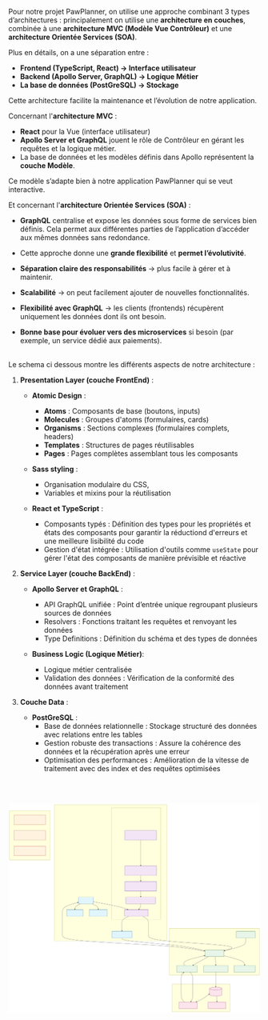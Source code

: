 Pour notre projet PawPlanner, on utilise une approche combinant 3 types d’architectures : principalement on utilise une **architecture en couches**, combinée à une **architecture MVC (Modèle Vue Contrôleur)** et une **architecture Orientée Services (SOA)**.

Plus en détails, on a une séparation entre :

- **Frontend (TypeScript, React) → Interface utilisateur**
- **Backend (Apollo Server, GraphQL) → Logique Métier**
- **La base de données (PostGreSQL) → Stockage**

Cette architecture facilite la maintenance et l’évolution de notre application.

Concernant l'**architecture MVC** :

- **React** pour la Vue (interface utilisateur)
- **Apollo Server et GraphQL** jouent le rôle de Contrôleur en gérant les requêtes et la logique métier.
- La base de données et les modèles définis dans Apollo représentent la **couche Modèle**.

Ce modèle s’adapte bien à notre application PawPlanner qui se veut interactive.

Et concernant l'**architecture Orientée Services (SOA)** :

- **GraphQL** centralise et expose les données sous forme de services bien définis. Cela permet aux différentes parties de l’application d’accéder aux mêmes données sans redondance.
  
- Cette approche donne une **grande flexibilité** et **permet l’évolutivité**.
  
- **Séparation claire des responsabilités** → plus facile à gérer et à maintenir.
  
- **Scalabilité** → on peut facilement ajouter de nouvelles fonctionnalités.
  
- **Flexibilité avec GraphQL** → les clients (frontends) récupèrent uniquement les données dont ils ont besoin.
  
- **Bonne base pour évoluer vers des microservices** si besoin (par exemple, un service dédié aux paiements).
<br><br>

Le schema ci dessous montre les différents aspects de notre architecture :

1) **Presentation Layer (couche FrontEnd)** :
    - **Atomic Design** :
        - **Atoms** : Composants de base (boutons, inputs)
        - **Molecules** : Groupes d'atoms (formulaires, cards)
        - **Organisms** : Sections complexes (formulaires complets, headers)
        - **Templates** : Structures de pages réutilisables
        - **Pages** : Pages complètes assemblant tous les composants

    - **Sass styling** : 
        - Organisation modulaire du CSS, 
        - Variables et mixins pour la réutilisation

    - **React et TypeScript** :
        - Composants typés : Définition des types pour les propriétés et états des composants pour garantir la réductiond d'erreurs et une meilleure lisibilité du code
        - Gestion d'état intégrée : Utilisation d'outils comme `useState` pour gérer l'état des composants de manière prévisible et réactive

2) **Service Layer (couche BackEnd)** :   
    - **Apollo Server et GraphQL** : 
        - API GraphQL unifiée : Point d’entrée unique regroupant plusieurs sources de données
        - Resolvers : Fonctions traitant les requêtes et renvoyant les données
        - Type Definitions : Définition du schéma et des types de données

    - **Business Logic (Logique Métier)**:
        - Logique métier centralisée 
        - Validation des données : Vérification de la conformité des données avant traitement

3) **Couche Data** : 
    - **PostGreSQL** :
        - Base de données relationnelle : Stockage structuré des données avec relations entre les tables
        - Gestion robuste des transactions : Assure la cohérence des données et la récupération après une erreur
        - Optimisation des performances : Amélioration de la vitesse de traitement avec des index et des requêtes optimisées 

        


<br><br>   
    
![Architecture schema of PawPlanner](/_ressources/conception_ressources/assets/architecture/architecture_schema.svg)